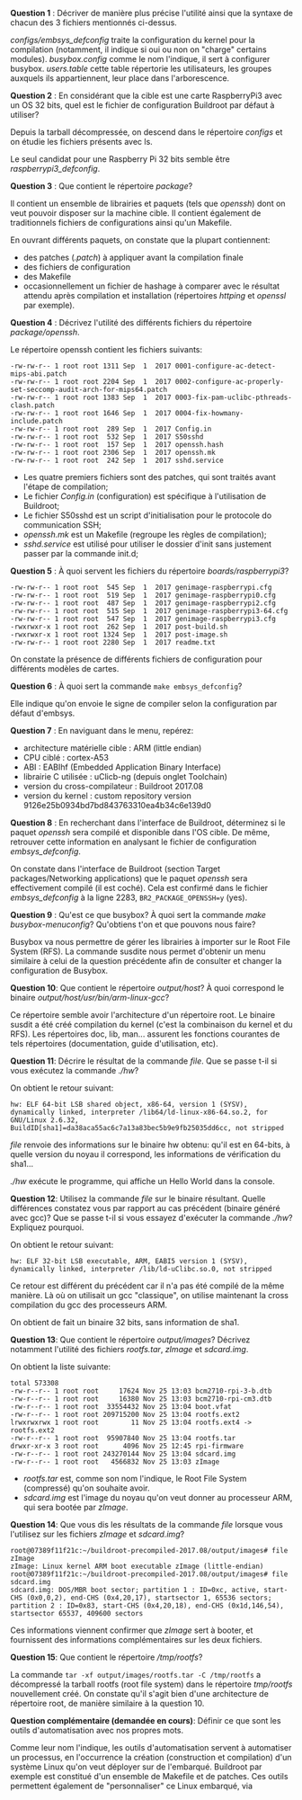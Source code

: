 **Question 1** :  Décriver de manière plus précise l'utilité ainsi que la syntaxe
                de chacun des 3 fichiers mentionnés ci-dessus.

*configs/embsys_defconfig* traite la configuration du kernel pour la compilation (notamment, il indique si oui ou non on "charge" certains modules).
*busybox.config* comme le nom l'indique, il sert à configurer busybox.
*users.table* cette table répertorie les utilisateurs, les groupes auxquels ils appartiennent, leur place dans l'arborescence.

**Question 2** : En considérant que la cible est une carte RaspberryPi3 avec un
                OS 32 bits, quel est le fichier de configuration Buildroot par
                défaut à utiliser?

Depuis la tarball décompressée, on descend dans le répertoire *configs* et on étudie les fichiers présents avec ls.

Le seul candidat pour une Raspberry Pi 32 bits semble être *raspberrypi3_defconfig*.

**Question 3** : Que contient le répertoire *package*?

Il contient un ensemble de librairies et paquets (tels que *openssh*) dont on veut pouvoir disposer sur la machine cible. Il contient également de traditionnels fichiers de configurations ainsi qu'un Makefile.

En ouvrant différents paquets, on constate que la plupart contiennent:
 * des patches (*.patch*) à appliquer avant la compilation finale
 * des fichiers de configuration
 * des Makefile
 * occasionnellement un fichier de hashage à comparer avec le résultat attendu après compilation et installation (répertoires *httping* et *openssl* par exemple).

**Question 4** : Décrivez l'utilité des différents fichiers du répertoire
                *package/openssh*.

Le répertoire openssh contient les fichiers suivants:

````
-rw-rw-r-- 1 root root 1311 Sep  1  2017 0001-configure-ac-detect-mips-abi.patch
-rw-rw-r-- 1 root root 2204 Sep  1  2017 0002-configure-ac-properly-set-seccomp-audit-arch-for-mips64.patch
-rw-rw-r-- 1 root root 1383 Sep  1  2017 0003-fix-pam-uclibc-pthreads-clash.patch
-rw-rw-r-- 1 root root 1646 Sep  1  2017 0004-fix-howmany-include.patch
-rw-rw-r-- 1 root root  289 Sep  1  2017 Config.in
-rw-rw-r-- 1 root root  532 Sep  1  2017 S50sshd
-rw-rw-r-- 1 root root  157 Sep  1  2017 openssh.hash
-rw-rw-r-- 1 root root 2306 Sep  1  2017 openssh.mk
-rw-rw-r-- 1 root root  242 Sep  1  2017 sshd.service

````

* Les quatre premiers fichiers sont des patches, qui sont traités avant l'étape de compilation;
* Le fichier *Config.in* (configuration) est spécifique à l'utilisation de Buildroot;
* Le fichier S50sshd est un script d'initialisation pour le protocole do communication SSH;
* *openssh.mk* est un Makefile (regroupe les règles de compilation);
* *sshd.service* est utilisé pour utiliser le dossier d'init sans justement passer par la commande init.d;



**Question 5** : À quoi servent les fichiers du répertoire
                *boards/raspberrypi3*?

````
-rw-rw-r-- 1 root root  545 Sep  1  2017 genimage-raspberrypi.cfg
-rw-rw-r-- 1 root root  519 Sep  1  2017 genimage-raspberrypi0.cfg
-rw-rw-r-- 1 root root  487 Sep  1  2017 genimage-raspberrypi2.cfg
-rw-rw-r-- 1 root root  515 Sep  1  2017 genimage-raspberrypi3-64.cfg
-rw-rw-r-- 1 root root  547 Sep  1  2017 genimage-raspberrypi3.cfg
-rwxrwxr-x 1 root root  262 Sep  1  2017 post-build.sh
-rwxrwxr-x 1 root root 1324 Sep  1  2017 post-image.sh
-rw-rw-r-- 1 root root 2280 Sep  1  2017 readme.txt
````

On constate la présence de différents fichiers de configuration pour différents modèles de cartes.


**Question 6** : À quoi sert la commande `make embsys_defconfig`?

Elle indique qu'on envoie le signe de compiler selon la configuration par défaut d'embsys.


**Question 7** : En naviguant dans le menu, repérez:

* architecture matérielle cible : ARM (little endian)
* CPU ciblé : cortex-A53
* ABI : EABIhf (Embedded Application Binary Interface)
* librairie C utilisée : uClicb-ng (depuis onglet Toolchain)
* version du cross-compilateur : Buildroot 2017.08
* version du kernel : custom repository version 9126e25b0934bd7bd843763310ea4b34c6e139d0

**Question 8** : En recherchant dans l'interface de Buildroot, déterminez si le
                paquet *openssh* sera compilé et disponible dans l'OS cible. De
                même, retrouver cette information en analysant le fichier de
                configuration *embsys_defconfig*.

On constate dans l'interface de Buildroot (section Target packages/Networking applications) que le paquet *openssh* sera effectivement compilé (il est coché). Cela est confirmé dans le fichier *embsys_defconfig* à la ligne 2283, `BR2_PACKAGE_OPENSSH=y` (yes).


**Question 9** : Qu'est ce que busybox? À quoi sert la commande
                *make busybox-menuconfig*? Qu'obtiens t'on et que pouvons
                nous faire?

Busybox va nous permettre de gérer les librairies à importer sur le Root File System (RFS). La commande susdite nous permet d'obtenir un menu similaire à celui de la question précédente afin de consulter et changer la configuration de Busybox.

**Question 10**: Que contient le répertoire *output/host*? À quoi correspond
                 le binaire *output/host/usr/bin/arm-linux-gcc*?

Ce répertoire semble avoir l'architecture d'un répertoire root. Le binaire susdit a été créé compilation du kernel (c'est la combinaison du kernel et du RFS). Les répertoires doc, lib, man... assurent les fonctions courantes de tels répertoires (documentation, guide d'utilisation, etc).

**Question 11**: Décrire le résultat de la commande *file*. Que se passe t-il
                 si vous exécutez la commande *./hw*?

On obtient le retour suivant:

````
hw: ELF 64-bit LSB shared object, x86-64, version 1 (SYSV), dynamically linked, interpreter /lib64/ld-linux-x86-64.so.2, for GNU/Linux 2.6.32, BuildID[sha1]=da38aca55ac6c7a13a83bec5b9e9fb25035dd6cc, not stripped
````

*file* renvoie des informations sur le binaire hw obtenu: qu'il est en 64-bits, à quelle version du noyau il correspond, les informations de vérification du sha1...

*./hw* exécute le programme, qui affiche un Hello World dans la console.

**Question 12**: Utilisez la commande *file* sur le binaire résultant.
                 Quelle différences constatez vous par rapport au cas précédent
                 (binaire généré avec gcc)? Que se passe t-il si vous essayez
                 d'exécuter la commande *./hw*? Expliquez pourquoi.

On obtient le retour suivant:

````
hw: ELF 32-bit LSB executable, ARM, EABI5 version 1 (SYSV), dynamically linked, interpreter /lib/ld-uClibc.so.0, not stripped
````

Ce retour est différent du précédent car il n'a pas été compilé de la même manière. Là où on utilisait un gcc "classique", on utilise maintenant la cross compilation du gcc des processeurs ARM.

On obtient de fait un binaire 32 bits, sans information de sha1.


**Question 13**: Que contient le répertoire *output/images*? Décrivez notamment
                 l'utilité des fichiers *rootfs.tar*, *zImage* et *sdcard.img*.

 On obtient la liste suivante:

````
total 573308
-rw-r--r-- 1 root root     17624 Nov 25 13:03 bcm2710-rpi-3-b.dtb
-rw-r--r-- 1 root root     16380 Nov 25 13:03 bcm2710-rpi-cm3.dtb
-rw-r--r-- 1 root root  33554432 Nov 25 13:04 boot.vfat
-rw-r--r-- 1 root root 209715200 Nov 25 13:04 rootfs.ext2
lrwxrwxrwx 1 root root        11 Nov 25 13:04 rootfs.ext4 -> rootfs.ext2
-rw-r--r-- 1 root root  95907840 Nov 25 13:04 rootfs.tar
drwxr-xr-x 3 root root      4096 Nov 25 12:45 rpi-firmware
-rw-r--r-- 1 root root 243270144 Nov 25 13:04 sdcard.img
-rw-r--r-- 1 root root   4566832 Nov 25 13:03 zImage
````

 * *rootfs.tar* est, comme son nom l'indique, le Root File System (compressé) qu'on souhaite avoir.
 * *sdcard.img* est l'image du noyau qu'on veut donner au processeur ARM, qui sera bootée par *zImage*.

**Question 14**: Que vous dis les résultats de la commande *file* lorsque vous
                 l'utilisez sur les fichiers *zImage* et *sdcard.img*?

````
root@07389f11f21c:~/buildroot-precompiled-2017.08/output/images# file zImage
zImage: Linux kernel ARM boot executable zImage (little-endian)
root@07389f11f21c:~/buildroot-precompiled-2017.08/output/images# file sdcard.img
sdcard.img: DOS/MBR boot sector; partition 1 : ID=0xc, active, start-CHS (0x0,0,2), end-CHS (0x4,20,17), startsector 1, 65536 sectors; partition 2 : ID=0x83, start-CHS (0x4,20,18), end-CHS (0x1d,146,54), startsector 65537, 409600 sectors
````

Ces informations viennent confirmer que *zImage* sert à booter, et fournissent des informations complémentaires sur les deux fichiers.


**Question 15**: Que contient le répertoire */tmp/rootfs*?

La commande `tar -xf output/images/rootfs.tar -C /tmp/rootfs` a décompressé la tarball rootfs (root file system) dans le répertoire *tmp/rootfs* nouvellement créé. On constate qu'il s'agit bien d'une architecture de répertoire root, de manière similaire à la question 10.


**Question complémentaire (demandée en cours)**: Définir ce que sont les outils d'automatisation avec nos propres mots.

Comme leur nom l'indique, les outils d'automatisation servent à automatiser un processus, en l'occurrence la création (construction et compilation) d'un système Linux qu'on veut déployer sur de l'embarqué. Buildroot par exemple est constitué d'un ensemble de Makefile et de patches. Ces outils permettent également de "personnaliser" ce Linux embarqué, via
